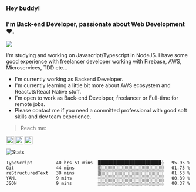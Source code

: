 ### Hey buddy!

### I'm Back-end Developer, passionate about Web Development :heart:.
<img src="https://img.shields.io/github/followers/bertbr?style=social"/>

I'm studying and working on Javascript/Typescript in NodeJS. I have some good experience with freelancer developer working with Firebase, AWS, Microservices, TDD etc...

- I'm currently working as Backend Developer.
- I'm currently learning a little bit more about AWS ecosystem and ReactJS/React Native stuff.
- I'm open to work as Back-end Developer, freelancer or Full-time for remote jobs.
- Please contact me if you need a committed professional with good soft skills and dev team experience.


> Reach me:
<a href="https://www.linkedin.com/in/viniciusmvn">
  <img align="left" alt="My LinkdeIn" width="22px" src="https://image.flaticon.com/icons/svg/145/145807.svg" />
</a>
<a href="mailto:viniciusmvn@pm.me">
  <img align="left" alt="Mail me" width="22px" src="https://image.flaticon.com/icons/svg/1057/1057100.svg" />
</a>
<a href="https://t.me/bertinnn">
  <img align="left" alt="My Telegram" width="22px" src="https://image.flaticon.com/icons/svg/2111/2111646.svg" />
</a>

<br />
<br />
<img alt="Stats" src="https://github-readme-stats.vercel.app/api?username=bertbr&theme=dracula&show_icons=true" />


<!--START_SECTION:waka-->
```text
TypeScript         40 hrs 51 mins  ████████████████████████░   95.95 % 
Git                44 mins         ▒░░░░░░░░░░░░░░░░░░░░░░░░   01.75 % 
reStructuredText   38 mins         ▒░░░░░░░░░░░░░░░░░░░░░░░░   01.53 % 
YAML               9 mins          ░░░░░░░░░░░░░░░░░░░░░░░░░   00.39 % 
JSON               9 mins          ░░░░░░░░░░░░░░░░░░░░░░░░░   00.37 % 
```
<!--END_SECTION:waka-->
